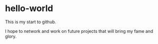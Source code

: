 # hello-world

This is my start to github.

I hope to network and work on future projects that will bring my fame and glory.
